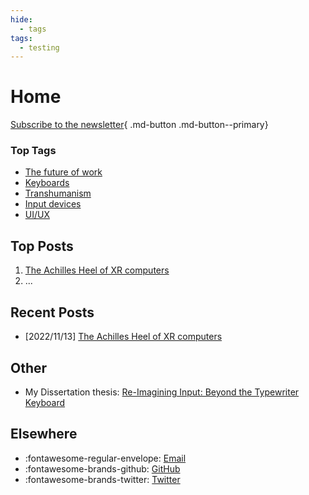```yaml
---
hide:
  - tags
tags:
  - testing
---
```

<!-- TODO: use the grids feature! -->

# Home

[Subscribe to the newsletter](#){ .md-button .md-button--primary}

### Top Tags
- [The future of work](tags/#the-future-of-work)
- [Keyboards](tags/#keyboards)
- [Transhumanism](tags/#transhumanism)
- [Input devices](tags/#input-devices)
- [UI/UX](tags/#UI-UX)


## Top Posts
1. [The Achilles Heel of XR computers](blog/the_achilles_heel_of_XR_computers)
2. ...


## Recent Posts
- [2022/11/13] [The Achilles Heel of XR computers](blog/the_achilles_heel_of_XR_computers)

<!-- ### Subscribe -->


## Other
- My Dissertation thesis: [Re-Imagining Input: Beyond the Typewriter Keyboard](https://github.com/nazzacode/thesis--reimagining-computer-input)


## Elsewhere
- :fontawesome-regular-envelope: [Email](mailto:nathansharp03@gmail.com)
- :fontawesome-brands-github: [GitHub](https://github.com/nazzacode)
- :fontawesome-brands-twitter: [Twitter](https://github.com/nazzacode)











